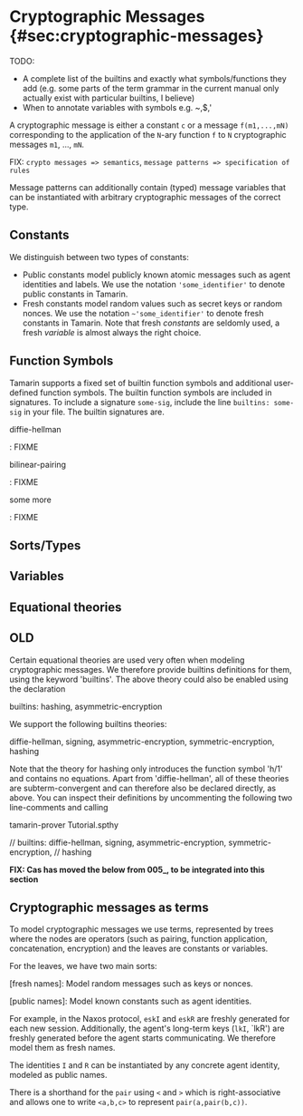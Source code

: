 Cryptographic Messages {#sec:cryptographic-messages}
====================================================

TODO:
  * A complete list of the builtins and exactly what symbols/functions they
    add (e.g. some parts of the term grammar in the current manual only
    actually exist with particular builtins, I believe)
  * When to annotate variables with symbols e.g. ~,$,'




A cryptographic message is either a constant `c` or a message `f(m1,...,mN)`
corresponding to the application of the `N`-ary function `f` to `N` cryptographic
messages `m1`, ..., `mN`.

FIX: `crypto messages => semantics`, `message patterns => specification of rules`

Message patterns can additionally contain (typed) message
variables that can be instantiated with arbitrary cryptographic messages of the
correct type.


Constants
---------

We distinguish between two types of constants:

* Public constants model publicly known atomic messages such as agent
  identities and labels. We use the notation `'some_identifier'` to denote public
  constants in Tamarin.
* Fresh constants model random values such as secret keys or random
  nonces. We use the notation `~'some_identifier'` to denote fresh
  constants in Tamarin. Note that fresh *constants* are seldomly used, a fresh
  *variable* is almost always the right choice.

Function Symbols
----------------

Tamarin supports a fixed set of builtin function symbols and additional user-defined
function symbols. The builtin function symbols are included in signatures. To include
a signature `some-sig`, include the line `builtins: some-sig` in your file. The
builtin signatures are.

diffie-hellman

: FIXME

bilinear-pairing

: FIXME

some more

: FIXME




Sorts/Types
-----------

Variables
---------

Equational theories
-------------------

OLD
---




Certain equational theories are used very often when modeling
cryptographic messages. We therefore provide builtins definitions for
them, using the keyword 'builtins'. The above theory could also be
enabled using the declaration

  builtins: hashing, asymmetric-encryption

We support the following builtins theories:

  diffie-hellman, signing, asymmetric-encryption, symmetric-encryption,
  hashing



Note that the theory for hashing only introduces the function symbol 'h/1'
and contains no equations.
Apart from 'diffie-hellman', all of these theories are subterm-convergent and
can therefore also be declared directly, as above. You can inspect their
definitions by uncommenting the following two line-comments and calling

  tamarin-prover Tutorial.spthy

// builtins: diffie-hellman, signing, asymmetric-encryption, 
symmetric-encryption,
//          hashing



**FIX: Cas has moved the below from 005_, to be integrated into this section**

Cryptographic messages as terms
-------------------------------

To model cryptographic messages we use terms, represented by trees where the
nodes are operators (such as pairing, function application, concatenation,
encryption) and the leaves are constants or variables.

For the leaves, we have two main sorts:

[fresh names]:
	Model random messages such as keys or nonces.

[public names]:
	Model known constants such as agent identities.

For example, in the Naxos protocol, `eskI` and `eskR` are freshly generated for
each new session. Additionally, the agent's long-term keys (`lkI`, `lkR') are
freshly generated before the agent starts communicating. We therefore model them
as fresh names.

The identities `I` and `R` can be instantiated by any concrete agent identity,
modeled as public names.





There is a
shorthand for the `pair` using `<` and `>` which is right-associative
and allows one to write `<a,b,c>` to represent `pair(a,pair(b,c))`.

